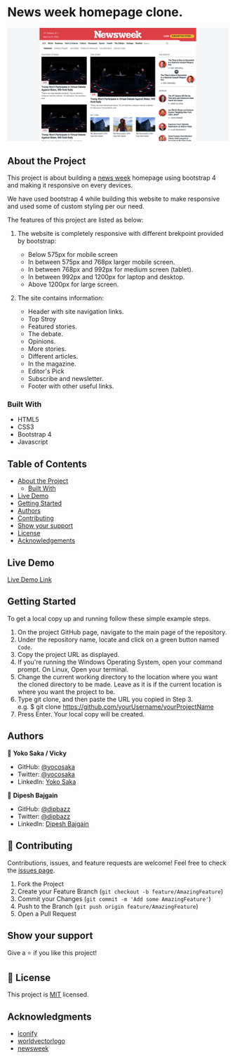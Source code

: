 # News week homepage clone.
![screenshot](./assets/images/app_screenshot.png)


## About the Project

This project is about building a [news week](https://www.newsweek.com/) homepage using bootstrap 4
and making it responsive on every devices.

We have used bootstrap 4 while building this website to make responsive and used some of custom styling per our need.

The features of this project are listed as below:
1. The website is completely responsive with different brekpoint provided by bootstrap:
    - Below 575px for mobile screen
    - In between 575px and 768px larger mobile screen.
    - In between 768px and 992px for medium screen (tablet).
    - In between 992px and 1200px for laptop and desktop.
    - Above 1200px for large screen.

2. The site contains information:
    - Header with site navigation links.
    - Top Stroy
    - Featured stories.
    - The debate.
    - Opinions.
    - More stories.
    - Different articles.
    - In the magazine.
    - Editor's Pick
    - Subscribe and newsletter.
    - Footer with other useful links.


### Built With

- HTML5
- CSS3
- Bootstrap 4
- Javascript


## Table of Contents

* [About the Project](#about-the-project)
  * [Built With](#built-with)
* [Live Demo](#live-demo)
* [Getting Started](#getting-started)
* [Authors](#authors)
* [Contributing](#contributing)
* [Show your support](#show-your-support)
* [License](#license)
* [Acknowledgements](#acknowledgements)


## Live Demo

[Live Demo Link](https://mv-newsweek-clone.netlify.app/)


## Getting Started

To get a local copy up and running follow these simple example steps.

1. On the project GitHub page, navigate to the main page of the repository.
2. Under the repository name, locate and click on a green button named `Code`. 
3. Copy the project URL as displayed.
4. If you're running the Windows Operating System, open your command prompt. On Linux, Open your terminal. 
5. Change the current working directory to the location where you want the cloned directory to be made. Leave as it is if the current location is where you want the project to be. 
6. Type git clone, and then paste the URL you copied in Step 3. <br>
e.g. $ git clone https://github.com/yourUsername/yourProjectName 
7. Press Enter. Your local copy will be created. 


## Authors

👤 **Yoko Saka / Vicky**

- GitHub: [@yocosaka](https://github.com/yocosaka)
- Twitter: [@yocosaka](https://twitter.com/yocosaka)
- LinkedIn: [Yoko Saka](https://www.linkedin.com/in/yokosaka)

👤 **Dipesh Bajgain**

- GitHub: [@dipbazz](https://github.com/dipbazz)
- Twitter: [@dipbazz](https://twitter.com/dipbazz)
- LinkedIn: [Dipesh Bajgain](https://www.linkedin.com/in/dipbazz/)


## 🤝 Contributing

Contributions, issues, and feature requests are welcome!
Feel free to check the [issues page](../../issues).

1. Fork the Project
2. Create your Feature Branch (`git checkout -b feature/AmazingFeature`)
3. Commit your Changes (`git commit -m 'Add some AmazingFeature'`)
4. Push to the Branch (`git push origin feature/AmazingFeature`)
5. Open a Pull Request


## Show your support

Give a ⭐️ if you like this project!


## 📝 License

This project is [MIT](./LICENSE) licensed.

## Acknowledgments

- [iconify](https://iconify.design/)
- [worldvectorlogo](https://worldvectorlogo.com/ja/logo/newsweek)
- [newsweek](https://www.newsweek.com/)
